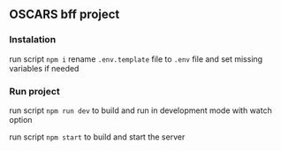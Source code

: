 ## OSCARS bff project

### Instalation

run script `npm i`
rename `.env.template` file to `.env` file and set missing variables if needed

### Run project

run script `npm run dev` to build and run in development mode with watch option

run script `npm start` to build and start the server

